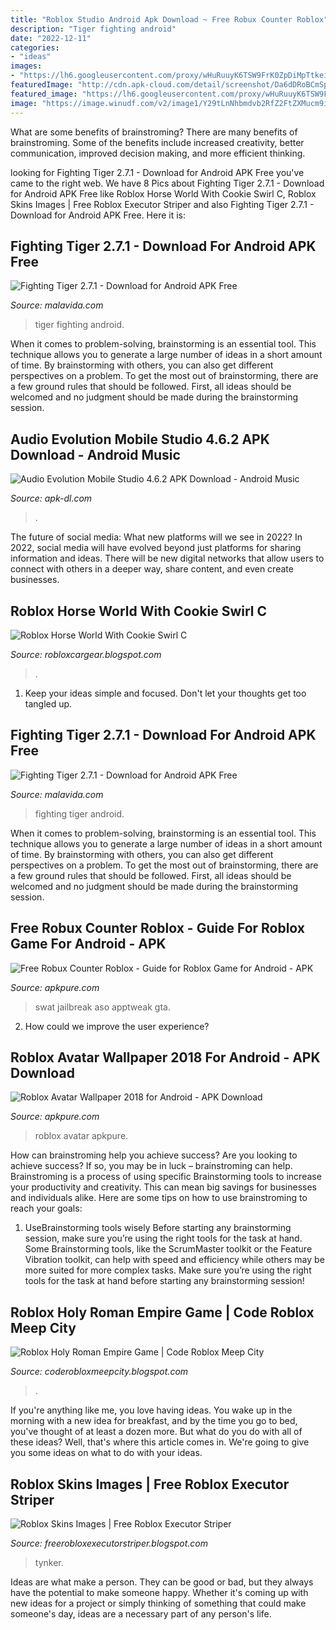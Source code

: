 ```yaml
---
title: "Roblox Studio Android Apk Download ~ Free Robux Counter Roblox"
description: "Tiger fighting android"
date: "2022-12-11"
categories:
- "ideas"
images:
- "https://lh6.googleusercontent.com/proxy/wHuRuuyK6TSW9FrK0ZpDiMpTtkei3bIk-_hgtL-SwGA9PCPxlJQlmgHF8YuGElbtoisfzTA8AOJRHixVMpJiLhgPrmpPAibr4e2StTIcjqo8i3P4a8W2nIDwkO3-N_aeVPE8r34uY8WBagtMFKnJxKuaDE_UCg=w1200-h630-p-k-no-nu"
featuredImage: "http://cdn.apk-cloud.com/detail/screenshot/Da6dDRoBCmSpzgiyoqTuU74nDkXPCOJ4flfHciCmKRxeQVAlG0KP8bHe6J8aiuygoV88=h900.png"
featured_image: "https://lh6.googleusercontent.com/proxy/wHuRuuyK6TSW9FrK0ZpDiMpTtkei3bIk-_hgtL-SwGA9PCPxlJQlmgHF8YuGElbtoisfzTA8AOJRHixVMpJiLhgPrmpPAibr4e2StTIcjqo8i3P4a8W2nIDwkO3-N_aeVPE8r34uY8WBagtMFKnJxKuaDE_UCg=w1200-h630-p-k-no-nu"
image: "https://image.winudf.com/v2/image1/Y29tLnNhbmdvb2RfZ2FtZXMucm9ibG94X2dhbWVfZ3VpZGVfc2NyZWVuXzdfMTU3NjU3NjQyOF8wNDI/screen-7.jpg?fakeurl=1&amp;type=.jpg"
---
```



What are some benefits of brainstroming?
There are many benefits of brainstroming. Some of the benefits include increased creativity, better communication, improved decision making, and more efficient thinking.

	

		
looking for Fighting Tiger 2.7.1 - Download for Android APK Free you've came to the right web. We have 8 Pics about Fighting Tiger 2.7.1 - Download for Android APK Free like Roblox Horse World With Cookie Swirl C, Roblox Skins Images | Free Roblox Executor Striper and also Fighting Tiger 2.7.1 - Download for Android APK Free. Here it is:
		
    
## Fighting Tiger 2.7.1 - Download For Android APK Free

<img loading=lazy src="https://imag.malavida.com/mvimgbig/download-fs/fighting-tiger-28120-5.jpg" onerror="this.onerror=null;this.src='https://tse3.mm.bing.net/th?id=OIP.yAbcbRodd9qWfTI7s0cxhgHaDg&amp;pid=15.1';" alt="Fighting Tiger 2.7.1 - Download for Android APK Free">

_Source: malavida.com_

>tiger fighting android. 

	

When it comes to problem-solving, brainstorming is an essential tool. This technique allows you to generate a large number of ideas in a short amount of time. By brainstorming with others, you can also get different perspectives on a problem. To get the most out of brainstorming, there are a few ground rules that should be followed. First, all ideas should be welcomed and no judgment should be made during the brainstorming session.

    
## Audio Evolution Mobile Studio 4.6.2 APK Download - Android Music

<img loading=lazy src="http://cdn.apk-cloud.com/detail/screenshot/Da6dDRoBCmSpzgiyoqTuU74nDkXPCOJ4flfHciCmKRxeQVAlG0KP8bHe6J8aiuygoV88=h900.png" onerror="this.onerror=null;this.src='https://tse2.mm.bing.net/th?id=OIP.yBSqpAnH0tzYD8DjLcc2rQHaEK&amp;pid=15.1';" alt="Audio Evolution Mobile Studio 4.6.2 APK Download - Android Music">

_Source: apk-dl.com_

>. 

	

The future of social media: What new platforms will we see in 2022?
In 2022, social media will have evolved beyond just platforms for sharing information and ideas. There will be new digital networks that allow users to connect with others in a deeper way, share content, and even create businesses.

    
## Roblox Horse World With Cookie Swirl C

<img loading=lazy src="https://lh6.googleusercontent.com/proxy/utMKLMAKAjfHTHKigtT1LVEKf6eiYzULC7BeCNgAhkddb8ueYRdsEam8_dSTI_Pi-qPObVoiWU7_gVxPSLhLuWkGD2JSjE3Aqt6fzYiawbg8TpfQvOTzxeYBQhrJprm2=w1200-h630-p-k-no-nu" onerror="this.onerror=null;this.src='https://tse1.mm.bing.net/th?id=OIP._vjLt1kPy5AAo-tfU8K0cgHaD4&amp;pid=15.1';" alt="Roblox Horse World With Cookie Swirl C">

_Source: robloxcargear.blogspot.com_

>. 

	

1. Keep your ideas simple and focused. Don't let your thoughts get too tangled up.

    
## Fighting Tiger 2.7.1 - Download For Android APK Free

<img loading=lazy src="https://imag.malavida.com/mvimgbig/download-fs/fighting-tiger-28120-4.jpg" onerror="this.onerror=null;this.src='https://tse1.mm.bing.net/th?id=OIP.N4xSMUJQOnK150NIakrziAHaDg&amp;pid=15.1';" alt="Fighting Tiger 2.7.1 - Download for Android APK Free">

_Source: malavida.com_

>fighting tiger android. 

	

When it comes to problem-solving, brainstorming is an essential tool. This technique allows you to generate a large number of ideas in a short amount of time. By brainstorming with others, you can also get different perspectives on a problem. To get the most out of brainstorming, there are a few ground rules that should be followed. First, all ideas should be welcomed and no judgment should be made during the brainstorming session.

    
## Free Robux Counter Roblox - Guide For Roblox Game For Android - APK

<img loading=lazy src="https://image.winudf.com/v2/image1/Y29tLnNhbmdvb2RfZ2FtZXMucm9ibG94X2dhbWVfZ3VpZGVfc2NyZWVuXzdfMTU3NjU3NjQyOF8wNDI/screen-7.jpg?fakeurl=1&amp;type=.jpg" onerror="this.onerror=null;this.src='https://tse2.mm.bing.net/th?id=OIP.F0dbPinJ75BLTqLKiAgViAHaEK&amp;pid=15.1';" alt="Free Robux Counter Roblox - Guide for Roblox Game for Android - APK">

_Source: apkpure.com_

>swat jailbreak aso apptweak gta. 

	

2. How could we improve the user experience?

    
## Roblox Avatar Wallpaper 2018 For Android - APK Download

<img loading=lazy src="https://image.winudf.com/v2/image/Y29tLnJvYmxveGF2YXRhci5hbmFrcGFkYW5nX3NjcmVlbl8xXzE1MTcyODc0MDlfMDQ2/screen-1.jpg?h=800&amp;fakeurl=1&amp;type=.jpg" onerror="this.onerror=null;this.src='https://tse4.mm.bing.net/th?id=OIP.hyB_453CV66AT3vF2QImXQHaHa&amp;pid=15.1';" alt="Roblox Avatar Wallpaper 2018 for Android - APK Download">

_Source: apkpure.com_

>roblox avatar apkpure. 

	

How can brainstroming help you achieve success?
Are you looking to achieve success? If so, you may be in luck – brainstroming can help. Brainstroming is a process of using specific Brainstorming tools to increase your productivity and creativity. This can mean big savings for businesses and individuals alike. Here are some tips on how to use brainstroming to reach your goals: 
1. UseBrainstorming tools wisely 
Before starting any brainstorming session, make sure you’re using the right tools for the task at hand. Some Brainstorming tools, like the ScrumMaster toolkit or the Feature Vibration toolkit, can help with speed and efficiency while others may be more suited for more complex tasks. Make sure you’re using the right tools for the task at hand before starting any brainstorming session! 

    
## Roblox Holy Roman Empire Game | Code Roblox Meep City

<img loading=lazy src="https://lh3.googleusercontent.com/proxy/pYOJkdFSKmvU2vxZ4AbZX93m_2vrQbarMi9TwvuV_8yhT3Pg3AuxmOI9JGY2Db6ZzQjb-S7wb-lsXk2Aa-Sbzc8c1upgxeXGqM5r9Re85Z2rzl2omDijanyIsogwEU0MYtoch6gvPn71LhWXBRmGR_ca-m5ji7KkbY5V_RK-Q3jNwfzvkD8kRWofMEkw6zTh_Do-7QAcFsRKC4pamI-WzMg=w1200-h630-p-k-no-nu" onerror="this.onerror=null;this.src='https://tse3.mm.bing.net/th?id=OIP.azKOBSgQJ7_tKJArWHmG4gHaD4&amp;pid=15.1';" alt="Roblox Holy Roman Empire Game | Code Roblox Meep City">

_Source: coderobloxmeepcity.blogspot.com_

>. 

	

If you're anything like me, you love having ideas. You wake up in the morning with a new idea for breakfast, and by the time you go to bed, you've thought of at least a dozen more. But what do you do with all of these ideas? Well, that's where this article comes in. We're going to give you some ideas on what to do with your ideas.

    
## Roblox Skins Images | Free Roblox Executor Striper

<img loading=lazy src="https://lh6.googleusercontent.com/proxy/wHuRuuyK6TSW9FrK0ZpDiMpTtkei3bIk-_hgtL-SwGA9PCPxlJQlmgHF8YuGElbtoisfzTA8AOJRHixVMpJiLhgPrmpPAibr4e2StTIcjqo8i3P4a8W2nIDwkO3-N_aeVPE8r34uY8WBagtMFKnJxKuaDE_UCg=w1200-h630-p-k-no-nu" onerror="this.onerror=null;this.src='https://tse2.mm.bing.net/th?id=OIP.z4JSdAeXOjjaV9zWR-ZjCQAAAA&amp;pid=15.1';" alt="Roblox Skins Images | Free Roblox Executor Striper">

_Source: freerobloxexecutorstriper.blogspot.com_

>tynker. 

	

Ideas are what make a person. They can be good or bad, but they always have the potential to make someone happy. Whether it's coming up with new ideas for a project or simply thinking of something that could make someone's day, ideas are a necessary part of any person's life.

